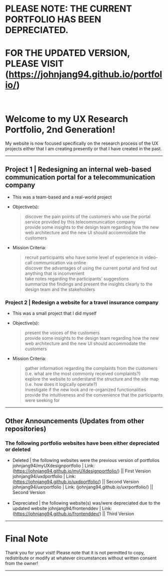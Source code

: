 # PLEASE NOTE: THE CURRENT PORTFOLIO HAS BEEN DEPRECIATED.<br/>
# FOR THE UPDATED VERSION, PLEASE VISIT (https://johnjang94.github.io/portfolio/)<br/><br/>
# Welcome to my UX Research Portfolio, 2nd Generation!

My website is now focused specifically on the research process of the UX projects either that I am creating presently or that I have created in the past.

---
## Project 1 | Redesigning an internal web-based communication portal for a telecommunication company

- This was a team-based and a real-world project
* Objective(s):
  > discover the pain points of the customers who use the portal service provided by this telecommunication company<br/>
  > provide some insights to the design team regarding how the new web architecture and the new UI should accommodate the customers
  
* Mission Criteria:<br/>
  > recruit participants who have some level of experience in video-call communication via online<br/>
  > discover the advantages of using the current portal and find out anything that is inconvenient<br/>
  > take notes regarding the participants' suggestions<br/>
  > summarize the findings and present the insights clearly to the design team and the stakeholders

### Project 2 | Redesign a website for a travel insurance company

- This was a small project that I did myself
* Objective(s):
  > present the voices of the customers<br/>
  > provide some insights to the design team regarding how the new web architecture and the new UI should accommodate the customers<br/>
  
* Mission Criteria:<br/>
  > gather information regarding the complaints from the customers (i.e. what are the most commonly received complaints?)<br/>
  > explore the website to understand the structure and the site map (i.e. how does it logically operate?)<br/>
  > investigate if the new look and re-organized functionalities provide the intuitiveness and the convenience that the participants were seeking for

---

## Other Announcements (Updates from other repositories)

### The following portfolio websites have been either depreciated or deleted

- Deleted | the following websites were the previous version of portfolios
  johnjang94/myUXdesignportfolio | Link: (https://johnjang94.github.io/myUXdesignportfolio/) || First Version
  johnjang94/uxdportfolio | Link: (https://johnjang94.github.io/uxdportfolio/) || Second Version
  johnjang94/uxrportfolio | Link: (johnjang94.github.io/uxrportfolio/) || Second Version
  <br/><br/>
- Depreciated | the following website(s) was/were depreciated due to the updated website
  johnjang94/frontenddev | Link: (https://johnjang94.github.io/frontenddev/) || Third Version

---

# Final Note

Thank you for your visit!
Please note that it is not permitted to copy, redistribute or modify at whatever circumstances without written consent from the owner!

---
